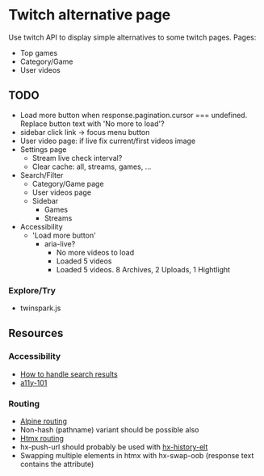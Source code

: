 # Twitch alternative page
Use twitch API to display simple alternatives to some twitch pages.
Pages:
* Top games
* Category/Game
* User videos


## TODO
* Load more button when response.pagination.cursor === undefined. Replace button text with 'No more to load'?
* sidebar click link -> focus menu button
* User video page: if live fix current/first videos image
* Settings page
  * Stream live check interval?
  * Clear cache: all, streams, games, ...
* Search/Filter
  * Category/Game page
  * User videos page
  * Sidebar
    * Games
    * Streams
* Accessibility
  * 'Load more button'
    * aria-live?
      * No more videos to load
      * Loaded 5 videos
      * Loaded 5 videos. 8 Archives, 2 Uploads, 1 Hightlight

### Explore/Try
* twinspark.js

## Resources

### Accessibility
* [How to handle search results](https://www.sajari.com/blog/wcag-compliance-guide)
* [a11y-101](https://a11y-101.com)

### Routing
* [Alpine routing](https://github.com/alpinejs/alpine/issues/306#issuecomment-627400322)
* Non-hash (pathname) variant should be possible also
* [Htmx routing](https://htmx.org/attributes/hx-push-url/)
* hx-push-url should probably be used with [hx-history-elt](https://htmx.org/attributes/hx-history-elt/)
* Swapping multiple elements in htmx with hx-swap-oob (response text contains the attribute)
